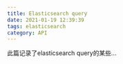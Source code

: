 ```yaml
---
title: Elasticsearch query
date: 2021-01-19 12:39:39
tags: elasticsearch
category: API
---
```


此篇记录了elasticsearch query的某些…

<!-- more -->
